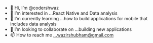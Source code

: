 - 👋 Hi, I’m @codershwaz
- 👀 I’m interested in ...React Native and Data analysis
- 🌱 I’m currently learning ...how to build applications for mobile that includes data analysis
- 💞️ I’m looking to collaborate on ...building new applications
- 📫 How to reach me ...wazirshubham@gmail.com

<!---
codershwaz/codershwaz is a ✨ special ✨ repository because its `README.md` (this file) appears on your GitHub profile.
You can click the Preview link to take a look at your changes.
--->
